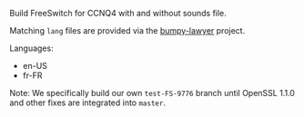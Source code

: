 Build FreeSwitch for CCNQ4 with and without sounds file.

Matching `lang` files are provided via the [bumpy-lawyer](https://github.com/shimaore/bumpy-lawyer) project.

Languages:
- en-US
- fr-FR

Note: We specifically build our own `test-FS-9776` branch until OpenSSL 1.1.0 and other fixes are integrated into `master`.
